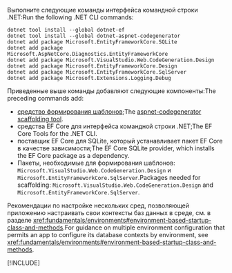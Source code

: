 <span data-ttu-id="0c42a-101">Выполните следующие команды интерфейса командной строки .NET:</span><span class="sxs-lookup"><span data-stu-id="0c42a-101">Run the following .NET CLI commands:</span></span>

```dotnetcli
dotnet tool install --global dotnet-ef
dotnet tool install --global dotnet-aspnet-codegenerator
dotnet add package Microsoft.EntityFrameworkCore.SQLite
dotnet add package Microsoft.AspNetCore.Diagnostics.EntityFrameworkCore
dotnet add package Microsoft.VisualStudio.Web.CodeGeneration.Design
dotnet add package Microsoft.EntityFrameworkCore.Design
dotnet add package Microsoft.EntityFrameworkCore.SqlServer
dotnet add package Microsoft.Extensions.Logging.Debug
```

<span data-ttu-id="0c42a-102">Приведенные выше команды добавляют следующие компоненты:</span><span class="sxs-lookup"><span data-stu-id="0c42a-102">The preceding commands add:</span></span>

* <span data-ttu-id="0c42a-103">[средство формирования шаблонов](xref:fundamentals/tools/dotnet-aspnet-codegenerator);</span><span class="sxs-lookup"><span data-stu-id="0c42a-103">The [aspnet-codegenerator scaffolding tool](xref:fundamentals/tools/dotnet-aspnet-codegenerator).</span></span>
* <span data-ttu-id="0c42a-104">средства EF Core для интерфейса командной строки .NET;</span><span class="sxs-lookup"><span data-stu-id="0c42a-104">The EF Core Tools for the .NET CLI.</span></span>
* <span data-ttu-id="0c42a-105">поставщик EF Core для SQLite, который устанавливает пакет EF Core в качестве зависимости;</span><span class="sxs-lookup"><span data-stu-id="0c42a-105">The EF Core SQLite provider, which installs the EF Core package as a dependency.</span></span>
* <span data-ttu-id="0c42a-106">Пакеты, необходимые для формирования шаблонов: `Microsoft.VisualStudio.Web.CodeGeneration.Design` и `Microsoft.EntityFrameworkCore.SqlServer`.</span><span class="sxs-lookup"><span data-stu-id="0c42a-106">Packages needed for scaffolding: `Microsoft.VisualStudio.Web.CodeGeneration.Design` and `Microsoft.EntityFrameworkCore.SqlServer`.</span></span>

<span data-ttu-id="0c42a-107">Рекомендации по настройке нескольких сред, позволяющей приложению настраивать свои контексты баз данных в среде, см. в разделе <xref:fundamentals/environments#environment-based-startup-class-and-methods>.</span><span class="sxs-lookup"><span data-stu-id="0c42a-107">For guidance on multiple environment configuration that permits an app to configure its database contexts by environment, see <xref:fundamentals/environments#environment-based-startup-class-and-methods>.</span></span>

[!INCLUDE[](~/includes/scaffoldTFM-5.md)]
